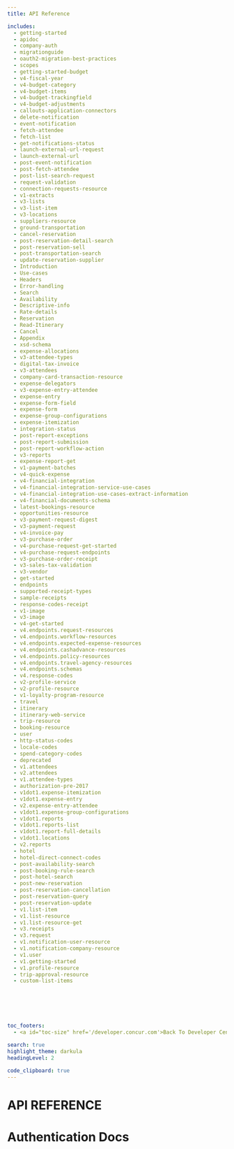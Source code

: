```yaml
---
title: API Reference

includes:
  - getting-started
  - apidoc
  - company-auth
  - migrationguide
  - oauth2-migration-best-practices
  - scopes
  - getting-started-budget
  - v4-fiscal-year
  - v4-budget-category
  - v4-budget-items
  - v4-budget-trackingfield
  - v4-budget-adjustments
  - callouts-application-connectors
  - delete-notification
  - event-notification
  - fetch-attendee
  - fetch-list
  - get-notifications-status
  - launch-external-url-request
  - launch-external-url
  - post-event-notification
  - post-fetch-attendee
  - post-list-search-request
  - request-validation
  - connection-requests-resource
  - v1-extracts
  - v3-lists
  - v3-list-item
  - v3-locations
  - suppliers-resource
  - ground-transportation
  - cancel-reservation
  - post-reservation-detail-search
  - post-reservation-sell
  - post-transportation-search
  - update-reservation-supplier
  - Introduction
  - Use-cases
  - Headers
  - Error-handling
  - Search
  - Availability
  - Descriptive-info
  - Rate-details
  - Reservation
  - Read-Itinerary
  - Cancel
  - Appendix
  - xsd-schema
  - expense-allocations
  - v3-attendee-types
  - digital-tax-invoice
  - v3-attendees
  - company-card-transaction-resource
  - expense-delegators
  - v3-expense-entry-attendee
  - expense-entry
  - expense-form-field
  - expense-form
  - expense-group-configurations
  - expense-itemization
  - integration-status
  - post-report-exceptions
  - post-report-submission
  - post-report-workflow-action
  - v3-reports
  - expense-report-get
  - v1-payment-batches
  - v4-quick-expense
  - v4-financial-integration
  - v4-financial-integration-service-use-cases
  - v4-financial-integration-use-cases-extract-information
  - v4-financial-documents-schema
  - latest-bookings-resource
  - opportunities-resource
  - v3-payment-request-digest
  - v3-payment-request
  - v4-invoice-pay
  - v3-purchase-order
  - v4-purchase-request-get-started
  - v4-purchase-request-endpoints
  - v3-purchase-order-receipt
  - v3-sales-tax-validation
  - v3-vendor
  - get-started
  - endpoints
  - supported-receipt-types
  - sample-receipts
  - response-codes-receipt
  - v1-image
  - v3-image
  - v4-get-started
  - v4.endpoints.request-resources
  - v4.endpoints.workflow-resources
  - v4.endpoints.expected-expense-resources
  - v4.endpoints.cashadvance-resources
  - v4.endpoints.policy-resources
  - v4.endpoints.travel-agency-resources
  - v4.endpoints.schemas
  - v4.response-codes
  - v2-profile-service
  - v2-profile-resource
  - v1-loyalty-program-resource
  - travel
  - itinerary
  - itinerary-web-service
  - trip-resource
  - booking-resource
  - user
  - http-status-codes
  - locale-codes
  - spend-category-codes
  - deprecated
  - v1.attendees
  - v2.attendees
  - v1.attendee-types
  - authorization-pre-2017
  - v1dot1.expense-itemization
  - v1dot1.expense-entry
  - v2.expense-entry-attendee
  - v1dot1.expense-group-configurations
  - v1dot1.reports
  - v1dot1.reports-list
  - v1dot1.report-full-details
  - v1dot1.locations
  - v2.reports
  - hotel
  - hotel-direct-connect-codes
  - post-availability-search
  - post-booking-rule-search
  - post-hotel-search
  - post-new-reservation
  - post-reservation-cancellation
  - post-reservation-query
  - post-reservation-update
  - v1.list-item
  - v1.list-resource
  - v1.list-resource-get
  - v3.receipts
  - v3.request
  - v1.notification-user-resource
  - v1.notification-company-resource
  - v1.user
  - v1.getting-started
  - v1.profile-resource
  - trip-approval-resource
  - custom-list-items
  
  
  


  
toc_footers:
  - <a id="toc-size" href='/developer.concur.com'>Back To Developer Center</a>
  
search: true
highlight_theme: darkula
headingLevel: 2

code_clipboard: true
---
```


# API REFERENCE
# Authentication Docs


